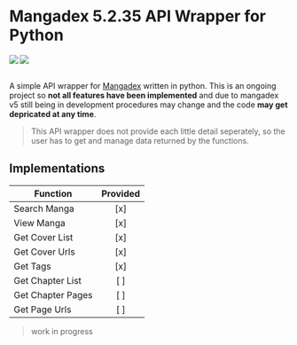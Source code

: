 # Mangadex 5.2.35 API Wrapper for Python

<img  align = left src = https://mangadex.org/_nuxt/224793d3b16da1a3e970491b816cdc1f.svg>

<img src = https://mangadex.org/_nuxt/4ab0cdc92c94513f829ad843c31e1680.svg>

<br>
<br>

A simple API wrapper for [Mangadex](https://mangadex.org) written in python. This is an ongoing project so **not all features have been implemented** and due to mangadex v5 still being in development procedures may change and the code **may get depricated at any time**.

> This API wrapper does not provide each little detail seperately, so the user has to get and manage data returned by the functions.

## Implementations
| Function | Provided |
|---|:---:|
| Search Manga | [x] |
| View Manga | [x] |
| Get Cover List | [x] |
| Get Cover Urls | [x] |
| Get Tags | [x] |
| Get Chapter List | [ ] |
| Get Chapter Pages | [ ] |
| Get Page Urls | [ ] |

> work in progress